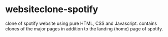 # websiteclone-spotify
clone of spotify website using pure HTML, CSS and Javascript.
contains clones of the major pages in addition to the landing (home) page of spotify.
